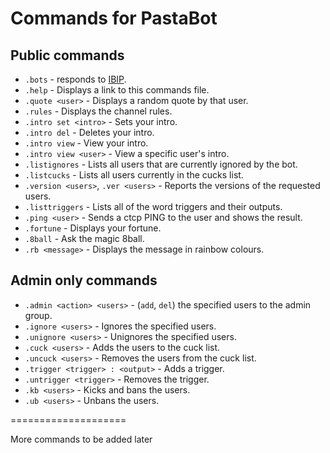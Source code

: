 # Commands for PastaBot

## Public commands
- `.bots` - responds to [IBIP](https://github.com/Teknikode/IBIP).
- `.help` - Displays a link to this commands file.
- `.quote <user>` - Displays a random quote by that user.
- `.rules` - Displays the channel rules.
- `.intro set <intro>` - Sets your intro.
- `.intro del` - Deletes your intro.
- `.intro view` - View your intro.
- `.intro view <user>` - View a specific user's intro.
- `.listignores` - Lists all users that are currently ignored by the bot.
- `.listcucks` - Lists all users currently in the cucks list.
- `.version <users>`, `.ver <users>` - Reports the versions of the requested users.
- `.listtriggers` - Lists all of the word triggers and their outputs.
- `.ping <user>` - Sends a ctcp PING to the user and shows the result.
- `.fortune` - Displays your fortune.
- `.8ball` - Ask the magic 8ball.
- `.rb <message>` - Displays the message in rainbow colours.

## Admin only commands
- `.admin <action> <users>` - (`add`, `del`) the specified users to the admin group.
- `.ignore <users>` - Ignores the specified users.
- `.unignore <users>` - Unignores the specified users.
- `.cuck <users>` - Adds the users to the cuck list.
- `.uncuck <users>` - Removes the users from the cuck list. 
- `.trigger <trigger> : <output>` - Adds a trigger.
- `.untrigger <trigger>` - Removes the trigger.
- `.kb <users>` - Kicks and bans the users.
- `.ub <users>` - Unbans the users.

====================

More commands to be added later
